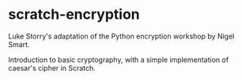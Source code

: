 # scratch-encryption
Luke Storry's adaptation of the Python encryption workshop by Nigel Smart.

Introduction to basic cryptography, with a simple implementation of caesar's cipher in Scratch.